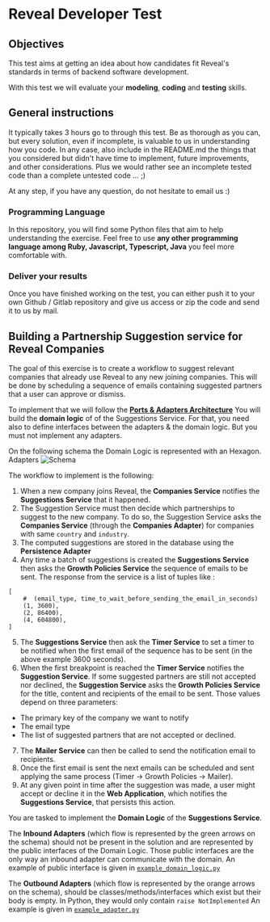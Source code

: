 # Reveal Developer Test


## Objectives

This test aims at getting an idea about how candidates fit Reveal's standards in terms of backend software development.

With this test we will evaluate your **modeling**, **coding** and **testing** skills.


## General instructions

It typically takes 3 hours go to through this test. Be as thorough as you can, but every solution, even if incomplete, is valuable to us in understanding how you code.
In any case, also include in the README.md the things that you considered but didn't have time to implement, future improvements, and other considerations.
Plus we would rather see an incomplete tested code than a complete untested code ... ;)

At any step, if you have any question, do not hesitate to email us :)

### Programming Language

In this repository, you will find some Python files that aim to help understanding the exercise.
Feel free to use **any other programming language among Ruby, Javascript, Typescript, Java** you feel more comfortable with.


### Deliver your results

Once you have finished working on the test, you can either push it to your own Github / Gitlab repository and give us access
or zip the code and send it to us by mail.


## Building a Partnership Suggestion service for Reveal Companies


The goal of this exercise is to create a workflow to suggest relevant companies that already use Reveal to any new joining companies.
This will be done by scheduling a sequence of emails containing suggested partners that a user can approve or dismiss.

To implement that we will follow the **[Ports & Adapters Architecture](https://medium.com/idealo-tech-blog/hexagonal-ports-adapters-architecture-e3617bcf00a0)**
You will build the **domain logic** of of the Suggestions Service.
For that, you need also to define interfaces between the adapters & the domain logic.
But you must not implement any adapters.

On the following schema the Domain Logic is represented with an Hexagon.
Adapters
![Schema](problem_schema.png)


The workflow to implement is the following:
1. When a new company joins Reveal, the **Companies Service** notifies the **Suggestions Service** that it happened.
2. The Suggestion Service must then decide which partnerships to suggest to the new company.
To do so, the Suggestion Service asks the **Companies Service** (through the **Companies Adapter**) for companies with same `country` and `industry`.
3. The computed suggestions are stored in the database using the **Persistence Adapter**
4. Any time a batch of suggestions is created the **Suggestions Service** then asks the **Growth Policies Service** the sequence of emails to be sent.
The response from the service is a list of tuples like :
```
[
    #  (email_type, time_to_wait_before_sending_the_email_in_seconds)
    (1, 3600),
    (2, 86400),
    (4, 604800),
]
```
5. The **Suggestions Service** then ask the **Timer Service** to set a timer to be notified when the first email of the sequence
has to be sent (in the above example 3600 seconds).
6. When the first breakpoint is reached the **Timer Service** notifies the **Suggestion Service**.
If some suggested partners are still not accepted nor declined, the **Suggestion Service** asks the **Growth Policies Service**
for the title, content and recipients of the email to be sent. Those values depend on three parameters:
- The primary key of the company we want to notify
- The email type
- The list of suggested partners that are not accepted or declined.
7. The **Mailer Service** can then be called to send the notification email to recipients.
8. Once the first email is sent the next emails can be scheduled and sent applying the same process
(Timer -> Growth Policies -> Mailer).
9. At any given point in time after the suggestion was made, a user might accept or decline it in the **Web Application**,
which notifies the **Suggestions Service**, that persists this action.


You are tasked to implement the **Domain Logic** of the **Suggestions Service**.

The **Inbound Adapters** (which flow is represented by the green arrows on the schema) should not be present in the solution
and are represented by the public interfaces of the Domain Logic.
Those public interfaces are the only way an inbound adapter can communicate with the domain.
An example of public interface is given in [`example_domain_logic.py`](./example_domain_logic.py)

The **Outbound Adapters** (which flow is represented by the orange arrows on the schema), should be classes/methods/interfaces which exist but their body is empty. In Python, they would only contain `raise NotImplemented`
An example is given in [`example_adapter.py`](./example_adapter.py)
